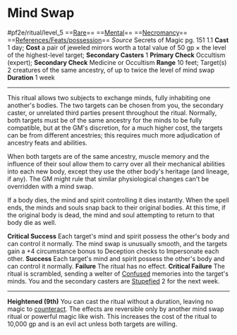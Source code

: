 # Mind Swap
#pf2e/ritual/level_5
==[Rare](../../../../../TTRPGShare-Pathfinder-2E-Vault/rules/traits/rare.md)== ==[Mental](../../../../../TTRPGShare-Pathfinder-2E-Vault/rules/traits/mental.md)== ==[Necromancy](../../../../../TTRPGShare-Pathfinder-2E-Vault/rules/traits/necromancy.md)== ==[References/Feats/possession](References/Feats/possession)==
*Source* Secrets of Magic pg. 151 1.1
**Cast** 1 day; **Cost** a pair of jeweled mirrors worth a total value of 50 gp × the level of the highest-level target; **Secondary Casters** 1
**Primary Check** Occultism (expert); **Secondary Check** Medicine or Occultism
**Range** 10 feet; Target(s) 2 creatures of the same ancestry, of up to twice the level of mind swap
**Duration** 1 week

---
This ritual allows two subjects to exchange minds, fully inhabiting one another's bodies. The two targets can be chosen from you, the secondary caster, or unrelated third parties present throughout the ritual. Normally, both targets must be of the same ancestry for the minds to be fully compatible, but at the GM's discretion, for a much higher cost, the targets can be from different ancestries; this requires much more adjudication of ancestry feats and abilities.

When both targets are of the same ancestry, muscle memory and the influence of their soul allow them to carry over all their mechanical abilities into each new body, except they use the other body's heritage (and lineage, if any). The GM might rule that similar physiological changes can't be overridden with a mind swap.

If a body dies, the mind and spirit controlling it dies instantly. When the spell ends, the minds and souls snap back to their original bodies. At this time, if the original body is dead, the mind and soul attempting to return to that body die as well.

**Critical Success** Each target's mind and spirit possess the other's body and can control it normally. The mind swap is unusually smooth, and the targets gain a +4 circumstance bonus to Deception checks to Impersonate each other.
**Success** Each target's mind and spirit possess the other's body and can control it normally.
**Failure** The ritual has no effect.
**Critical Failure** The ritual is scrambled, sending a welter of [Confused](../../../Conditions/Confused.md) memories into the target's minds. You and the secondary casters are [Stupefied](../../../Conditions/Stupefied.md) 2 for the next week.

<hr>

**Heightened (9th)** You can cast the ritual without a duration, leaving no magic to [counteract](../../../Rules/Counteracting.md). The effects are reversible only by another mind swap ritual or powerful magic like wish. This increases the cost of the ritual to 10,000 gp and is an evil act unless both targets are willing.
